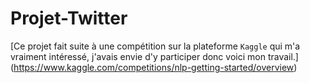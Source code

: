 # Projet-Twitter

[Ce projet fait suite à une compétition sur la plateforme `Kaggle` qui m'a vraiment intéressé, j'avais envie d'y participer donc voici mon travail.]
(https://www.kaggle.com/competitions/nlp-getting-started/overview)

